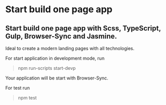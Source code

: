 # Start build one page app
## Start build one page app with Scss, TypeScript, Gulp, Browser-Sync and Jasmine.

Ideal to create a modern landing pages with all technologies.

For start application in development mode, run
> npm run-scripts start-devp

Your application will be start with Browser-Sync.

For test run
> npm test
